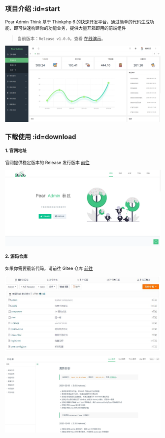 ## 项目介绍  :id=start

Pear Admin Think 基于 Thinkphp 6 的快速开发平台，通过简单的代码生成功能，即可快速构建你的功能业务，提供大量开箱即用的前端组件

> 当前版本：`Release v1.0.0`，查看 [在线演示](http://192.144.214.203/admin.php/admin.login/index)。
 
![开始使用](README_files/2.png)


## 下载使用  :id=download


#### 1. 官网地址

官网提供稳定版本的 Release 发行版本 [前往](http://www.pearadmin.com)

![官方网址](README_files/1.png)

#### 2. 源码仓库

如果你需要最新代码，请前往 Gitee 仓库 [前往](https://gitee.com/pear-admin/Pear-Admin-Think)

![源码仓库](README_files/2.jpg)

![](README_files/3.jpg)


